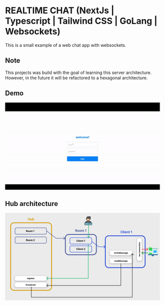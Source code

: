 # REALTIME CHAT (NextJs | Typescript | Tailwind CSS | GoLang | Websockets)

This is a small example of a web chat app with websockets.

## Note

This projects was build with the goal of learning this server architecture. However, in the future it will be refactored to a hexagonal architecture.

## Demo

![Demo](./assets/demo.gif)

## Hub architecture

![HubArchitecture](./assets/architecture.png)